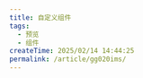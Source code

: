```yaml
---
title: 自定义组件
tags:
  - 预览
  - 组件
createTime: 2025/02/14 14:44:25
permalink: /article/gg020ims/
---
```


<CustomComponent />
